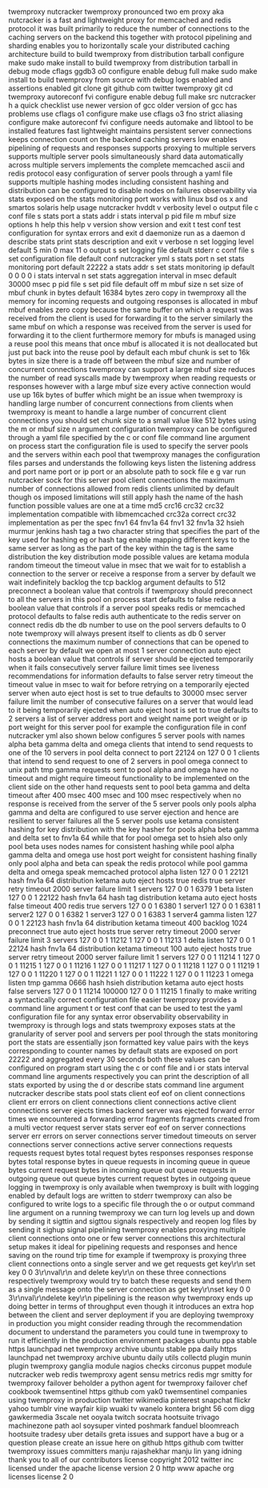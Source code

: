 twemproxy nutcracker twemproxy pronounced two em proxy aka nutcracker is a fast and lightweight proxy for memcached and redis protocol it was built primarily to reduce the number of connections to the caching servers on the backend this together with protocol pipelining and sharding enables you to horizontally scale your distributed caching architecture build to build twemproxy from distribution tarball configure make sudo make install to build twemproxy from distribution tarball in debug mode cflags ggdb3 o0 configure enable debug full make sudo make install to build twemproxy from source with debug logs enabled and assertions enabled git clone git github com twitter twemproxy git cd twemproxy autoreconf fvi configure enable debug full make src nutcracker h a quick checklist use newer version of gcc older version of gcc has problems use cflags o1 configure make use cflags o3 fno strict aliasing configure make autoreconf fvi configure needs automake and libtool to be installed features fast lightweight maintains persistent server connections keeps connection count on the backend caching servers low enables pipelining of requests and responses supports proxying to multiple servers supports multiple server pools simultaneously shard data automatically across multiple servers implements the complete memcached ascii and redis protocol easy configuration of server pools through a yaml file supports multiple hashing modes including consistent hashing and distribution can be configured to disable nodes on failures observability via stats exposed on the stats monitoring port works with linux bsd os x and smartos solaris help usage nutcracker hvddt v verbosity level o output file c conf file s stats port a stats addr i stats interval p pid file m mbuf size options h help this help v version show version and exit t test conf test configuration for syntax errors and exit d daemonize run as a daemon d describe stats print stats description and exit v verbose n set logging level default 5 min 0 max 11 o output s set logging file default stderr c conf file s set configuration file default conf nutcracker yml s stats port n set stats monitoring port default 22222 a stats addr s set stats monitoring ip default 0 0 0 0 i stats interval n set stats aggregation interval in msec default 30000 msec p pid file s set pid file default off m mbuf size n set size of mbuf chunk in bytes default 16384 bytes zero copy in twemproxy all the memory for incoming requests and outgoing responses is allocated in mbuf mbuf enables zero copy because the same buffer on which a request was received from the client is used for forwarding it to the server similarly the same mbuf on which a response was received from the server is used for forwarding it to the client furthermore memory for mbufs is managed using a reuse pool this means that once mbuf is allocated it is not deallocated but just put back into the reuse pool by default each mbuf chunk is set to 16k bytes in size there is a trade off between the mbuf size and number of concurrent connections twemproxy can support a large mbuf size reduces the number of read syscalls made by twemproxy when reading requests or responses however with a large mbuf size every active connection would use up 16k bytes of buffer which might be an issue when twemproxy is handling large number of concurrent connections from clients when twemproxy is meant to handle a large number of concurrent client connections you should set chunk size to a small value like 512 bytes using the m or mbuf size n argument configuration twemproxy can be configured through a yaml file specified by the c or conf file command line argument on process start the configuration file is used to specify the server pools and the servers within each pool that twemproxy manages the configuration files parses and understands the following keys listen the listening address and port name port or ip port or an absolute path to sock file e g var run nutcracker sock for this server pool client connections the maximum number of connections allowed from redis clients unlimited by default though os imposed limitations will still apply hash the name of the hash function possible values are one at a time md5 crc16 crc32 crc32 implementation compatible with libmemcached crc32a correct crc32 implementation as per the spec fnv1 64 fnv1a 64 fnv1 32 fnv1a 32 hsieh murmur jenkins hash tag a two character string that specifies the part of the key used for hashing eg or hash tag enable mapping different keys to the same server as long as the part of the key within the tag is the same distribution the key distribution mode possible values are ketama modula random timeout the timeout value in msec that we wait for to establish a connection to the server or receive a response from a server by default we wait indefinitely backlog the tcp backlog argument defaults to 512 preconnect a boolean value that controls if twemproxy should preconnect to all the servers in this pool on process start defaults to false redis a boolean value that controls if a server pool speaks redis or memcached protocol defaults to false redis auth authenticate to the redis server on connect redis db the db number to use on the pool servers defaults to 0 note twemproxy will always present itself to clients as db 0 server connections the maximum number of connections that can be opened to each server by default we open at most 1 server connection auto eject hosts a boolean value that controls if server should be ejected temporarily when it fails consecutively server failure limit times see liveness recommendations for information defaults to false server retry timeout the timeout value in msec to wait for before retrying on a temporarily ejected server when auto eject host is set to true defaults to 30000 msec server failure limit the number of consecutive failures on a server that would lead to it being temporarily ejected when auto eject host is set to true defaults to 2 servers a list of server address port and weight name port weight or ip port weight for this server pool for example the configuration file in conf nutcracker yml also shown below configures 5 server pools with names alpha beta gamma delta and omega clients that intend to send requests to one of the 10 servers in pool delta connect to port 22124 on 127 0 0 1 clients that intend to send request to one of 2 servers in pool omega connect to unix path tmp gamma requests sent to pool alpha and omega have no timeout and might require timeout functionality to be implemented on the client side on the other hand requests sent to pool beta gamma and delta timeout after 400 msec 400 msec and 100 msec respectively when no response is received from the server of the 5 server pools only pools alpha gamma and delta are configured to use server ejection and hence are resilient to server failures all the 5 server pools use ketama consistent hashing for key distribution with the key hasher for pools alpha beta gamma and delta set to fnv1a 64 while that for pool omega set to hsieh also only pool beta uses nodes names for consistent hashing while pool alpha gamma delta and omega use host port weight for consistent hashing finally only pool alpha and beta can speak the redis protocol while pool gamma delta and omega speak memcached protocol alpha listen 127 0 0 1 22121 hash fnv1a 64 distribution ketama auto eject hosts true redis true server retry timeout 2000 server failure limit 1 servers 127 0 0 1 6379 1 beta listen 127 0 0 1 22122 hash fnv1a 64 hash tag distribution ketama auto eject hosts false timeout 400 redis true servers 127 0 0 1 6380 1 server1 127 0 0 1 6381 1 server2 127 0 0 1 6382 1 server3 127 0 0 1 6383 1 server4 gamma listen 127 0 0 1 22123 hash fnv1a 64 distribution ketama timeout 400 backlog 1024 preconnect true auto eject hosts true server retry timeout 2000 server failure limit 3 servers 127 0 0 1 11212 1 127 0 0 1 11213 1 delta listen 127 0 0 1 22124 hash fnv1a 64 distribution ketama timeout 100 auto eject hosts true server retry timeout 2000 server failure limit 1 servers 127 0 0 1 11214 1 127 0 0 1 11215 1 127 0 0 1 11216 1 127 0 0 1 11217 1 127 0 0 1 11218 1 127 0 0 1 11219 1 127 0 0 1 11220 1 127 0 0 1 11221 1 127 0 0 1 11222 1 127 0 0 1 11223 1 omega listen tmp gamma 0666 hash hsieh distribution ketama auto eject hosts false servers 127 0 0 1 11214 100000 127 0 0 1 11215 1 finally to make writing a syntactically correct configuration file easier twemproxy provides a command line argument t or test conf that can be used to test the yaml configuration file for any syntax error observability observability in twemproxy is through logs and stats twemproxy exposes stats at the granularity of server pool and servers per pool through the stats monitoring port the stats are essentially json formatted key value pairs with the keys corresponding to counter names by default stats are exposed on port 22222 and aggregated every 30 seconds both these values can be configured on program start using the c or conf file and i or stats interval command line arguments respectively you can print the description of all stats exported by using the d or describe stats command line argument nutcracker describe stats pool stats client eof eof on client connections client err errors on client connections client connections active client connections server ejects times backend server was ejected forward error times we encountered a forwarding error fragments fragments created from a multi vector request server stats server eof eof on server connections server err errors on server connections server timedout timeouts on server connections server connections active server connections requests requests request bytes total request bytes responses responses response bytes total response bytes in queue requests in incoming queue in queue bytes current request bytes in incoming queue out queue requests in outgoing queue out queue bytes current request bytes in outgoing queue logging in twemproxy is only available when twemproxy is built with logging enabled by default logs are written to stderr twemproxy can also be configured to write logs to a specific file through the o or output command line argument on a running twemproxy we can turn log levels up and down by sending it sigttin and sigttou signals respectively and reopen log files by sending it sighup signal pipelining twemproxy enables proxying multiple client connections onto one or few server connections this architectural setup makes it ideal for pipelining requests and responses and hence saving on the round trip time for example if twemproxy is proxying three client connections onto a single server and we get requests get key\r\n set key 0 0 3\r\nval\r\n and delete key\r\n on these three connections respectively twemproxy would try to batch these requests and send them as a single message onto the server connection as get key\r\nset key 0 0 3\r\nval\r\ndelete key\r\n pipelining is the reason why twemproxy ends up doing better in terms of throughput even though it introduces an extra hop between the client and server deployment if you are deploying twemproxy in production you might consider reading through the recommendation document to understand the parameters you could tune in twemproxy to run it efficiently in the production environment packages ubuntu ppa stable https launchpad net twemproxy archive ubuntu stable ppa daily https launchpad net twemproxy archive ubuntu daily utils collectd plugin munin plugin twemproxy ganglia module nagios checks circonus puppet module nutcracker web redis twemproxy agent sensu metrics redis mgr smitty for twemproxy failover beholder a python agent for twemproxy failover chef cookbook twemsentinel https github com yak0 twemsentinel companies using twemproxy in production twitter wikimedia pinterest snapchat flickr yahoo tumblr vine wayfair kiip wuaki tv wanelo kontera bright 56 com digg gawkermedia 3scale net ooyala twitch socrata hootsuite trivago machinezone path aol soysuper vinted poshmark fanduel bloomreach hootsuite tradesy uber details greta issues and support have a bug or a question please create an issue here on github https github com twitter twemproxy issues committers manju rajashekhar manju lin yang idning thank you to all of our contributors license copyright 2012 twitter inc licensed under the apache license version 2 0 http www apache org licenses license 2 0